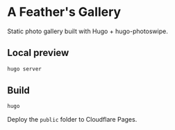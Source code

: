 # A Feather's Gallery

Static photo gallery built with Hugo + hugo-photoswipe.

## Local preview
```bash
hugo server
```

## Build
```bash
hugo
```

Deploy the `public` folder to Cloudflare Pages.
